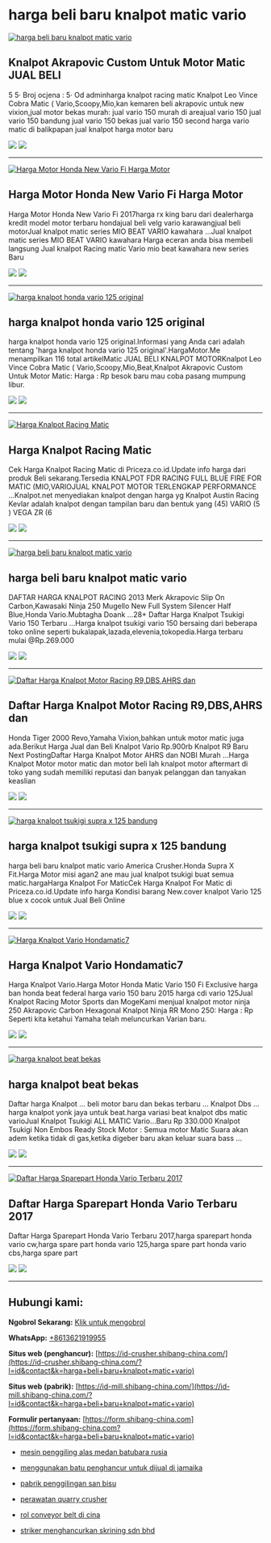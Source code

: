 # harga beli baru knalpot matic vario

<a href="https://swt.shibang-china.com/?l=id&img&k=harga+beli+baru+knalpot+matic+vario" target="_blank">![harga beli baru knalpot matic vario](http://static.shibang-china.com/all-800x300/483.jpg)</a>

## Knalpot Akrapovic Custom Untuk Motor Matic JUAL BELI
5 5· Broj ocjena : 5· Od adminharga knalpot racing matic Knalpot Leo Vince Cobra Matic ( Vario,Scoopy,Mio,kan kemaren beli akrapovic untuk new vixion,jual motor bekas murah: jual vario 150 murah di areajual vario 150 jual vario 150 bandung jual vario 150 bekas jual vario 150 second harga vario matic di balikpapan jual knalpot harga motor baru


<a href="https://whatsapp.shibangsoft.com/WhatsApp.php" target="_blank" title="WhatsApp">![](http://static.shibang-china.com/icon/whatsapp.png)</a> <a href="https://swt.shibang-china.com/?l=id&icon&k=harga+beli+baru+knalpot+matic+vario" target="_blank">![](http://static.shibang-china.com/icon/chat-id.png)</a>

---

<a href="https://swt.shibang-china.com/?l=id&img&k=harga+beli+baru+knalpot+matic+vario" target="_blank">![Harga Motor Honda New Vario Fi Harga Motor](http://static.shibang-china.com/all-800x300/675.jpg)</a>

## Harga Motor Honda New Vario Fi Harga Motor
Harga Motor Honda New Vario Fi 2017harga rx king baru dari dealerharga kredit model motor terbaru hondajual beli velg vario karawangjual beli motorJual knalpot matic series MIO BEAT VARIO kawahara …Jual knalpot matic series MIO BEAT VARIO kawahara Harga eceran anda bisa membeli langsung Jual knalpot Racing matic Vario mio beat kawahara new series Baru


<a href="https://whatsapp.shibangsoft.com/WhatsApp.php" target="_blank" title="WhatsApp">![](http://static.shibang-china.com/icon/whatsapp.png)</a> <a href="https://swt.shibang-china.com/?l=id&icon&k=harga+beli+baru+knalpot+matic+vario" target="_blank">![](http://static.shibang-china.com/icon/chat-id.png)</a>

---

<a href="https://swt.shibang-china.com/?l=id&img&k=harga+beli+baru+knalpot+matic+vario" target="_blank">![harga knalpot honda vario 125 original](http://static.shibang-china.com/all-800x300/1308.jpg)</a>

## harga knalpot honda vario 125 original
harga knalpot honda vario 125 original.Informasi yang Anda cari adalah tentang 'harga knalpot honda vario 125 original'.HargaMotor.Me menampilkan 116 total artikelMatic JUAL BELI KNALPOT MOTORKnalpot Leo Vince Cobra Matic ( Vario,Scoopy,Mio,Beat,Knalpot Akrapovic Custom Untuk Motor Matic: Harga : Rp besok baru mau coba pasang mumpung libur.


<a href="https://whatsapp.shibangsoft.com/WhatsApp.php" target="_blank" title="WhatsApp">![](http://static.shibang-china.com/icon/whatsapp.png)</a> <a href="https://swt.shibang-china.com/?l=id&icon&k=harga+beli+baru+knalpot+matic+vario" target="_blank">![](http://static.shibang-china.com/icon/chat-id.png)</a>

---

<a href="https://swt.shibang-china.com/?l=id&img&k=harga+beli+baru+knalpot+matic+vario" target="_blank">![Harga Knalpot Racing Matic](http://static.shibang-china.com/all-800x300/697.jpg)</a>

## Harga Knalpot Racing Matic
Cek Harga Knalpot Racing Matic di Priceza.co.id.Update info harga dari produk Beli sekarang.Tersedia KNALPOT FDR RACING FULL BLUE FIRE FOR MATIC (MIO,VARIOJUAL KNALPOT MOTOR TERLENGKAP PERFORMANCE …Knalpot.net menyediakan knalpot dengan harga yg Knalpot Austin Racing Kevlar adalah knalpot dengan tampilan baru dan bentuk yang (45) VARIO (5 ) VEGA ZR (6


<a href="https://whatsapp.shibangsoft.com/WhatsApp.php" target="_blank" title="WhatsApp">![](http://static.shibang-china.com/icon/whatsapp.png)</a> <a href="https://swt.shibang-china.com/?l=id&icon&k=harga+beli+baru+knalpot+matic+vario" target="_blank">![](http://static.shibang-china.com/icon/chat-id.png)</a>

---

<a href="https://swt.shibang-china.com/?l=id&img&k=harga+beli+baru+knalpot+matic+vario" target="_blank">![harga beli baru knalpot matic vario](http://static.shibang-china.com/all-800x300/187.jpg)</a>

## harga beli baru knalpot matic vario
DAFTAR HARGA KNALPOT RACING 2013 Merk Akrapovic Slip On Carbon,Kawasaki Ninja 250 Mugello New Full System Silencer Half Blue,Honda Vario.Mubtagha Doank …28+ Daftar Harga Knalpot Tsukigi Vario 150 Terbaru …Harga knalpot tsukigi vario 150 bersaing dari beberapa toko online seperti bukalapak,lazada,elevenia,tokopedia.Harga terbaru mulai @Rp.269.000


<a href="https://whatsapp.shibangsoft.com/WhatsApp.php" target="_blank" title="WhatsApp">![](http://static.shibang-china.com/icon/whatsapp.png)</a> <a href="https://swt.shibang-china.com/?l=id&icon&k=harga+beli+baru+knalpot+matic+vario" target="_blank">![](http://static.shibang-china.com/icon/chat-id.png)</a>

---

<a href="https://swt.shibang-china.com/?l=id&img&k=harga+beli+baru+knalpot+matic+vario" target="_blank">![Daftar Harga Knalpot Motor Racing R9,DBS,AHRS dan](http://static.shibang-china.com/all-800x300/869.jpg)</a>

## Daftar Harga Knalpot Motor Racing R9,DBS,AHRS dan
Honda Tiger 2000 Revo,Yamaha Vixion,bahkan untuk motor matic juga ada.Berikut Harga Jual dan Beli Knalpot Vario Rp.900rb Knalpot R9 Baru Next PostingDaftar Harga Knalpot Motor AHRS dan NOBI Murah …Harga Knalpot Motor motor matic dan motor beli lah knalpot motor aftermart di toko yang sudah memiliki reputasi dan banyak pelanggan dan tanyakan keaslian


<a href="https://whatsapp.shibangsoft.com/WhatsApp.php" target="_blank" title="WhatsApp">![](http://static.shibang-china.com/icon/whatsapp.png)</a> <a href="https://swt.shibang-china.com/?l=id&icon&k=harga+beli+baru+knalpot+matic+vario" target="_blank">![](http://static.shibang-china.com/icon/chat-id.png)</a>

---

<a href="https://swt.shibang-china.com/?l=id&img&k=harga+beli+baru+knalpot+matic+vario" target="_blank">![harga knalpot tsukigi supra x 125 bandung](http://static.shibang-china.com/all-800x300/89.jpg)</a>

## harga knalpot tsukigi supra x 125 bandung
harga beli baru knalpot matic vario America Crusher.Honda Supra X Fit.Harga Motor misi agan2 ane mau jual knalpot tsukigi buat semua matic.hargaHarga Knalpot For MaticCek Harga Knalpot For Matic di Priceza.co.id.Update info harga Kondisi barang New.cover knalpot Vario 125 blue x cocok untuk Jual Beli Online


<a href="https://whatsapp.shibangsoft.com/WhatsApp.php" target="_blank" title="WhatsApp">![](http://static.shibang-china.com/icon/whatsapp.png)</a> <a href="https://swt.shibang-china.com/?l=id&icon&k=harga+beli+baru+knalpot+matic+vario" target="_blank">![](http://static.shibang-china.com/icon/chat-id.png)</a>

---

<a href="https://swt.shibang-china.com/?l=id&img&k=harga+beli+baru+knalpot+matic+vario" target="_blank">![Harga Knalpot Vario Hondamatic7](http://static.shibang-china.com/all-800x300/833.jpg)</a>

## Harga Knalpot Vario Hondamatic7
Harga Knalpot Vario.Harga Motor Honda Matic Vario 150 Fi Exclusive harga ban honda beat federal harga vario 150 baru 2015 harga cdi vario 125Jual Knalpot Racing Motor Sports dan MogeKami menjual knalpot motor ninja 250 Akrapovic Carbon Hexagonal Knalpot Ninja RR Mono 250: Harga : Rp Seperti kita ketahui Yamaha telah meluncurkan Varian baru.


<a href="https://whatsapp.shibangsoft.com/WhatsApp.php" target="_blank" title="WhatsApp">![](http://static.shibang-china.com/icon/whatsapp.png)</a> <a href="https://swt.shibang-china.com/?l=id&icon&k=harga+beli+baru+knalpot+matic+vario" target="_blank">![](http://static.shibang-china.com/icon/chat-id.png)</a>

---

<a href="https://swt.shibang-china.com/?l=id&img&k=harga+beli+baru+knalpot+matic+vario" target="_blank">![harga knalpot beat bekas](http://static.shibang-china.com/all-800x300/661.jpg)</a>

## harga knalpot beat bekas
Daftar harga Knalpot … beli motor baru dan bekas terbaru … Knalpot Dbs … harga knalpot yonk jaya untuk beat.harga variasi beat knalpot dbs matic varioJual Knalpot Tsukigi ALL MATIC Vario…Baru Rp 330.000 Knalpot Tsukigi Non Embos Ready Stock Motor : Semua motor Matic Suara akan adem ketika tidak di gas,ketika digeber baru akan keluar suara bass …


<a href="https://whatsapp.shibangsoft.com/WhatsApp.php" target="_blank" title="WhatsApp">![](http://static.shibang-china.com/icon/whatsapp.png)</a> <a href="https://swt.shibang-china.com/?l=id&icon&k=harga+beli+baru+knalpot+matic+vario" target="_blank">![](http://static.shibang-china.com/icon/chat-id.png)</a>

---

<a href="https://swt.shibang-china.com/?l=id&img&k=harga+beli+baru+knalpot+matic+vario" target="_blank">![Daftar Harga Sparepart Honda Vario Terbaru 2017](http://static.shibang-china.com/all-800x300/1259.jpg)</a>

## Daftar Harga Sparepart Honda Vario Terbaru 2017
Daftar Harga Sparepart Honda Vario Terbaru 2017,harga sparepart honda vario cw,harga spare part honda vario 125,harga spare part honda vario cbs,harga spare part

<a href="https://whatsapp.shibangsoft.com/WhatsApp.php" target="_blank" title="WhatsApp">![](http://static.shibang-china.com/icon/whatsapp.png)</a> <a href="https://swt.shibang-china.com/?l=id&icon&k=harga+beli+baru+knalpot+matic+vario" target="_blank">![](http://static.shibang-china.com/icon/chat-id.png)</a>

---
## Hubungi kami:

**Ngobrol Sekarang:** [Klik untuk mengobrol](https://swt.shibang-china.com?l=id&contact&k=harga+beli+baru+knalpot+matic+vario)

**WhatsApp:**  [+8613621919955](https://whatsapp.shibangsoft.com/WhatsApp.php)

**Situs web (penghancur):** [https://id-crusher.shibang-china.com/](https://id-crusher.shibang-china.com/?l=id&contact&k=harga+beli+baru+knalpot+matic+vario)

**Situs web (pabrik):** [https://id-mill.shibang-china.com/](https://id-mill.shibang-china.com/?l=id&contact&k=harga+beli+baru+knalpot+matic+vario)

**Formulir pertanyaan:** [https://form.shibang-china.com](https://form.shibang-china.com?l=id&contact&k=harga+beli+baru+knalpot+matic+vario)

* [mesin penggiling alas medan batubara rusia](../17/mesin%20penggiling%20alas%20medan%20batubara%20rusia.md)

* [menggunakan batu penghancur untuk dijual di jamaika](../28/menggunakan%20batu%20penghancur%20untuk%20dijual%20di%20jamaika.md)

* [pabrik penggilingan san bisu](../28/pabrik%20penggilingan%20san%20bisu.md)

* [perawatan quarry crusher](../19/perawatan%20quarry%20crusher.md)

* [rol conveyor belt di cina](../25/rol%20conveyor%20belt%20di%20cina.md)

* [striker menghancurkan skrining sdn bhd](../24/striker%20menghancurkan%20skrining%20sdn%20bhd.md)